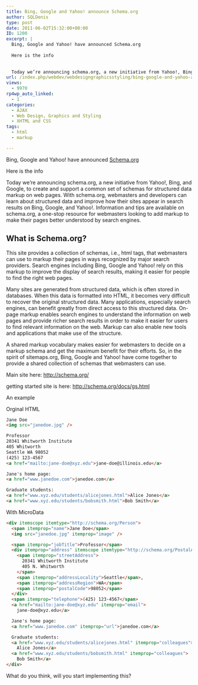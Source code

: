 ```yaml
---
title: Bing, Google and Yahoo! announce Schema.org
author: SQLDenis
type: post
date: 2011-06-02T15:32:00+00:00
ID: 1200
excerpt: |
  Bing, Google and Yahoo! have announced Schema.org
  
  Here is the info
  
  
  Today we’re announcing schema.org, a new initiative from Yahoo!, Bing, and Google, to create and support a common set of schemas for structured data markup on web pages. With sch&hellip;
url: /index.php/webdev/webdesigngraphicsstyling/bing-google-and-yahoo-announce/
views:
  - 9970
rp4wp_auto_linked:
  - 1
categories:
  - AJAX
  - Web Design, Graphics and Styling
  - XHTML and CSS
tags:
  - html
  - markup

---
```

Bing, Google and Yahoo! have announced [Schema.org][1]

Here is the info

Today we’re announcing schema.org, a new initiative from Yahoo!, Bing, and Google, to create and support a common set of schemas for structured data markup on web pages. With schema.org, webmasters and developers can learn about structured data and improve how their sites appear in search results on Bing, Google, and Yahoo!. Information and tips are available on schema.org, a one-stop resource for webmasters looking to add markup to make their pages better understood by search engines.

## What is Schema.org?

This site provides a collection of schemas, i.e., html tags, that webmasters can use to markup their pages in ways recognized by major search providers. Search engines including Bing, Google and Yahoo! rely on this markup to improve the display of search results, making it easier for people to find the right web pages.
  
Many sites are generated from structured data, which is often stored in databases. When this data is formatted into HTML, it becomes very difficult to recover the original structured data. Many applications, especially search engines, can benefit greatly from direct access to this structured data. On-page markup enables search engines to understand the information on web pages and provide richer search results in order to make it easier for users to find relevant information on the web. Markup can also enable new tools and applications that make use of the structure.
  
A shared markup vocabulary makes easier for webmasters to decide on a markup schema and get the maximum benefit for their efforts. So, in the spirit of sitemaps.org, Bing, Google and Yahoo! have come together to provide a shared collection of schemas that webmasters can use.

Main site here: http://schema.org/

getting started site is here: http://schema.org/docs/gs.html

An example

Orginal HTML

```html
Jane Doe
<img src="janedoe.jpg" />

Professor
20341 Whitworth Institute
405 Whitworth
Seattle WA 98052
(425) 123-4567
<a href="mailto:jane-doe@xyz.edu">jane-doe@illinois.edu</a>

Jane's home page:
<a href="www.janedoe.com">janedoe.com</a>

Graduate students:
<a href="www.xyz.edu/students/alicejones.html">Alice Jones</a>
<a href="www.xyz.edu/students/bobsmith.html">Bob Smith</a>
```
With MicroData

```html
<div itemscope itemtype="http://schema.org/Person">
  <span itemprop="name">Jane Doe</span>
  <img src="janedoe.jpg" itemprop="image" />

  <span itemprop="jobTitle">Professor</span>
  <div itemprop="address" itemscope itemtype="http://schema.org/PostalAddress">
    <span itemprop="streetAddress">
      20341 Whitworth Institute
      405 N. Whitworth
    </span>
    <span itemprop="addressLocality">Seattle</span>,
    <span itemprop="addressRegion">WA</span>
    <span itemprop="postalCode">98052</span>
  </div>
  <span itemprop="telephone">(425) 123-4567</span>
  <a href="mailto:jane-doe@xyz.edu" itemprop="email">
    jane-doe@xyz.edu</a>

  Jane's home page:
  <a href="www.janedoe.com" itemprop="url">janedoe.com</a>

  Graduate students:
  <a href="www.xyz.edu/students/alicejones.html" itemprop="colleagues">
    Alice Jones</a>
  <a href="www.xyz.edu/students/bobsmith.html" itemprop="colleagues">
    Bob Smith</a>
</div>
```
What do you think, will you start implementing this?

 [1]: http://schema.org/